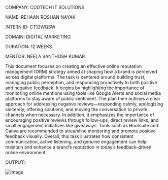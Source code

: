 COMPANY: CODTECH IT SOLUTIONS

NAME: REHAAN ROSHAN NAYAK

INTERN ID: CT12WQSW

DOMAIN: DIGITAL MARKETING

DURATION: 12 WEEKS

MENTOR: NEELA SANTHOSH KUMAR

This document focuses on creating an effective online reputation management (ORM) strategy aimed at shaping how a brand is perceived across digital platforms. The task is centered around building trust, managing public perception, and responding proactively to both positive and negative feedback. It begins by highlighting the importance of monitoring online mentions using tools like Google Alerts and social media platforms to stay aware of public sentiment. The plan then outlines a clear approach for addressing negative reviews—responding calmly, apologizing sincerely, offering solutions, and moving the conversation to private channels when necessary. In addition, it emphasizes the importance of encouraging positive reviews through follow-ups, direct review links, and small engagement initiatives like giveaways. Tools such as Hootsuite and Canva are recommended to streamline monitoring and promote positive feedback visually. Overall, this task illustrates how consistent communication, active listening, and genuine engagement can help maintain and enhance a brand’s reputation in today’s feedback-driven online environment.

OUTPUT:

![Image](https://github.com/user-attachments/assets/be19833f-599b-4d34-a0ff-6021591d1d6e)
